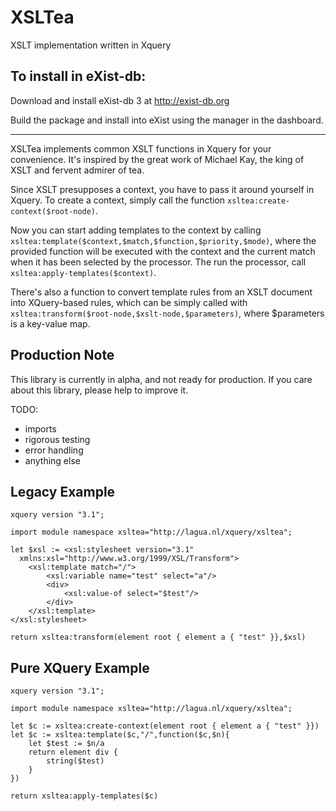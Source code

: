 XSLTea
===

XSLT implementation written in Xquery

To install in eXist-db:
--------------------

Download and install eXist-db 3 at http://exist-db.org

Build the package and install into eXist using the manager in the dashboard.

--------

XSLTea implements common XSLT functions in Xquery for your convenience. It's inspired by the great work of Michael Kay, the king of XSLT and fervent admirer of tea.

Since XSLT presupposes a context, you have to pass it around yourself in Xquery. To create a context, simply call the function `xsltea:create-context($root-node)`.

Now you can start adding templates to the context by calling `xsltea:template($context,$match,$function,$priority,$mode)`, where the provided function will be executed with the context and the current match when it has been selected by the processor. The run the processor, call `xsltea:apply-templates($context)`.

There's also a function to convert template rules from an XSLT document into XQuery-based rules, which can be simply called with `xsltea:transform($root-node,$xslt-node,$parameters)`, where $parameters is a key-value map.


Production Note
---------------
This library is currently in alpha, and not ready for production. If you care about this library, please help to improve it.

TODO:

* imports
* rigorous testing
* error handling
* anything else

Legacy Example
---------------

```xquery
xquery version "3.1";

import module namespace xsltea="http://lagua.nl/xquery/xsltea";

let $xsl := <xsl:stylesheet version="3.1"
  xmlns:xsl="http://www.w3.org/1999/XSL/Transform">
    <xsl:template match="/">
        <xsl:variable name="test" select="a"/>
        <div>
            <xsl:value-of select="$test"/>
        </div>
    </xsl:template>
</xsl:stylesheet>

return xsltea:transform(element root { element a { "test" }},$xsl)
```


Pure XQuery Example
-------------------

```xquery
xquery version "3.1";

import module namespace xsltea="http://lagua.nl/xquery/xsltea";

let $c := xsltea:create-context(element root { element a { "test" }})
let $c := xsltea:template($c,"/",function($c,$n){
	let $test := $n/a
    return element div {
        string($test)
    }
})

return xsltea:apply-templates($c)
```
